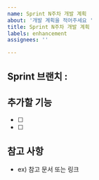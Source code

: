 ```yaml
---
name: Sprint N주차 개발 계획
about: '개발 계획을 적어주세요 '
title: Sprint N주차 개발 계획
labels: enhancement
assignees: ''

---
```


## Sprint 브랜치 : 

## 추가할 기능
- [ ] 
- [ ] 

## 참고 사항 
- ex) 참고 문서 또는 링크

